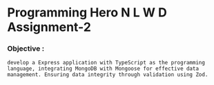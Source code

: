 # Programming Hero N L W D Assignment-2

### Objective :

```
develop a Express application with TypeScript as the programming language, integrating MongoDB with Mongoose for effective data management. Ensuring data integrity through validation using Zod.
```
